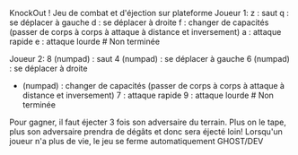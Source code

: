 KnockOut !
Jeu de combat et d'éjection sur plateforme
Joueur 1:
z : saut
q : se déplacer à gauche
d : se déplacer à droite
f : changer de capacités (passer de corps à corps à attaque à distance et inversement)
a : attaque rapide
e : attaque lourde # Non terminée

Joueur 2:
8 (numpad) : saut
4 (numpad) : se déplacer à gauche
6 (numpad) : se déplacer à droite
+ (numpad) : changer de capacités (passer de corps à corps à attaque à distance et inversement)
7 : attaque rapide
9 : attaque lourde # Non terminée

Pour gagner, il faut éjecter 3 fois son adversaire du terrain.
Plus on le tape, plus son adversaire prendra de dégâts et donc sera éjecté loin!
Lorsqu'un joueur n'a plus de vie, le jeu se ferme automatiquement
GHOST/DEV
